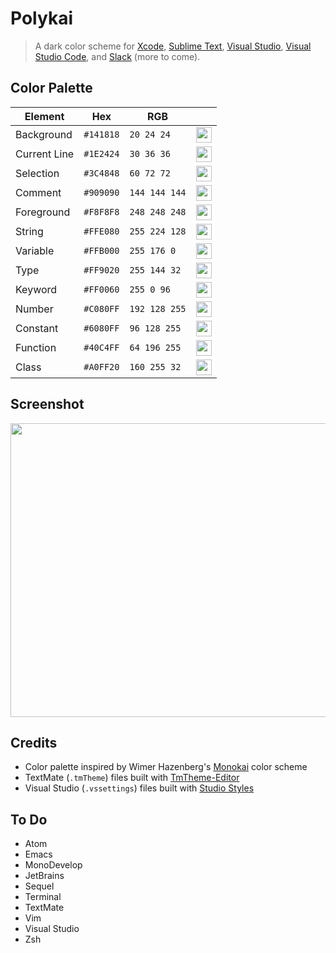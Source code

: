 # Polykai

> A dark color scheme for [Xcode](https://itunes.apple.com/us/app/xcode/id497799835), [Sublime Text](https://www.sublimetext.com/), [Visual Studio](https://www.visualstudio.com/), [Visual Studio Code](https://code.visualstudio.com/), and [Slack](https://slack.com/) (more to come).

## Color Palette

| Element                | Hex       | RGB           |  |
|------------------------|-----------|---------------|-------|
| Background             | `#141818` | `20 24 24`    | <img src="https://github.com/adamgraham/polykai/blob/master/img/%23141818.png" width="25" height="25"> |
| Current Line           | `#1E2424` | `30 36 36`    | <img src="https://github.com/adamgraham/polykai/blob/master/img/%231E2424.png" width="25" height="25"> 
| Selection              | `#3C4848` | `60 72 72`    | <img src="https://github.com/adamgraham/polykai/blob/master/img/%233C4848.png" width="25" height="25"> 
| Comment                | `#909090` | `144 144 144` | <img src="https://github.com/adamgraham/polykai/blob/master/img/%23909090.png" width="25" height="25"> 
| Foreground             | `#F8F8F8` | `248 248 248` | <img src="https://github.com/adamgraham/polykai/blob/master/img/%23F8F8F8.png" width="25" height="25"> 
| String                 | `#FFE080` | `255 224 128` | <img src="https://github.com/adamgraham/polykai/blob/master/img/%23FFE080.png" width="25" height="25"> 
| Variable               | `#FFB000` | `255 176 0`   | <img src="https://github.com/adamgraham/polykai/blob/master/img/%23FFB000.png" width="25" height="25"> 
| Type                   | `#FF9020` | `255 144 32`  | <img src="https://github.com/adamgraham/polykai/blob/master/img/%23FF9020.png" width="25" height="25"> 
| Keyword                | `#FF0060` | `255 0 96`    | <img src="https://github.com/adamgraham/polykai/blob/master/img/%23FF0060.png" width="25" height="25"> 
| Number                 | `#C080FF` | `192 128 255` | <img src="https://github.com/adamgraham/polykai/blob/master/img/%23C080FF.png" width="25" height="25"> 
| Constant               | `#6080FF` | `96 128 255`  | <img src="https://github.com/adamgraham/polykai/blob/master/img/%236080FF.png" width="25" height="25"> 
| Function               | `#40C4FF` | `64 196 255`  | <img src="https://github.com/adamgraham/polykai/blob/master/img/%2340C4FF.png" width="25" height="25"> 
| Class                  | `#A0FF20` | `160 255 32`  | <img src="https://github.com/adamgraham/polykai/blob/master/img/%23A0FF20.png" width="25" height="25"> 

## Screenshot

<img src="https://github.com/adamgraham/polykai/blob/master/img/Polykai.png" width="600" height="470">

## Credits

- Color palette inspired by Wimer Hazenberg's [Monokai](http://www.monokai.nl/blog/2006/07/15/textmate-color-theme/) color scheme
- TextMate (`.tmTheme`) files built with [TmTheme-Editor](https://tmtheme-editor.herokuapp.com/#!/editor/theme/Monokai)
- Visual Studio (`.vssettings`) files built with [Studio Styles](https://studiostyl.es/schemes/polykai)

## To Do

- Atom
- Emacs
- MonoDevelop
- JetBrains
- Sequel
- Terminal
- TextMate
- Vim
- Visual Studio
- Zsh
